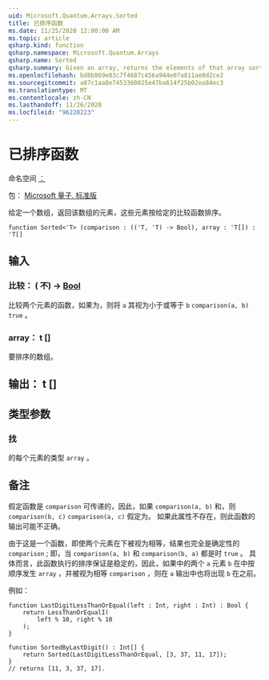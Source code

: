 ```yaml
---
uid: Microsoft.Quantum.Arrays.Sorted
title: 已排序函数
ms.date: 11/25/2020 12:00:00 AM
ms.topic: article
qsharp.kind: function
qsharp.namespace: Microsoft.Quantum.Arrays
qsharp.name: Sorted
qsharp.summary: Given an array, returns the elements of that array sorted by a given comparison function.
ms.openlocfilehash: bd8b869e03c7f4687c456a944e07a811ae0d2ce2
ms.sourcegitcommit: a87c1aa8e7453360025e47ba614f25b02ea84ec3
ms.translationtype: MT
ms.contentlocale: zh-CN
ms.lasthandoff: 11/26/2020
ms.locfileid: "96220223"
---
```

# <a name="sorted-function"></a>已排序函数

命名空间 [：](xref:Microsoft.Quantum.Arrays)

包： [Microsoft 量子. 标准版](https://nuget.org/packages/Microsoft.Quantum.Standard)


给定一个数组，返回该数组的元素，这些元素按给定的比较函数排序。

```qsharp
function Sorted<'T> (comparison : (('T, 'T) -> Bool), array : 'T[]) : 'T[]
```


## <a name="input"></a>输入

### <a name="comparison--tt---bool"></a>比较： ( 不) -> [Bool](xref:microsoft.quantum.lang-ref.bool)

比较两个元素的函数，如果为，则将 `a` 其视为小于或等于 `b` `comparison(a, b)` `true` 。


### <a name="array--t"></a>array： t []

要排序的数组。



## <a name="output--t"></a>输出： t []



## <a name="type-parameters"></a>类型参数

### <a name="t"></a>找

的每个元素的类型 `array` 。

## <a name="remarks"></a>备注

假定函数是 `comparison` 可传递的，因此，如果 `comparison(a, b)` 和，则 `comparison(b, c)` `comparison(a, c)` 假定为。 如果此属性不存在，则此函数的输出可能不正确。

由于这是一个函数，即使两个元素在下被视为相等，结果也完全是确定性的 `comparison` ; 即，当 `comparison(a, b)` 和 `comparison(b, a)` 都是时 `true` 。
具体而言，此函数执行的排序保证是稳定的，因此，如果中的两个 `a` 元素 `b` 在中按顺序发生 `array` ，并被视为相等 `comparison` ，则在 `a` 输出中也将出现 `b` 在之前。

例如：

```Q#
function LastDigitLessThanOrEqual(left : Int, right : Int) : Bool {
    return LessThanOrEqualI(
        left % 10, right % 10
    );
}

function SortedByLastDigit() : Int[] {
    return Sorted(LastDigitLessThanOrEqual, [3, 37, 11, 17]);
}
// returns [11, 3, 37, 17].
```